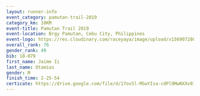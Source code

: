 ```yaml
---
layout: runner-info 
event_category: pamutan-trail-2019 
category_km: 10KM 
event-title: Pamutan Trail 2019 
event-location: Brgy Pamutan, Cebu City, Philippines 
event-logo: https://res.cloudinary.com/raceyaya/image/upload/v1569072806/logo/pamutan-trail_d8abrj.jpg 
overall_rank: 76
gender_rank: 49
bib: 10-079
first_name: Jaime Ii
last_name: Otamias
gender: M
finish_time: 2-25-54
certicate: https://drive.google.com/file/d/17ovSl-MSwYIsa-cdPl9MwNXXv0IJhu2j/view?usp=sharing
---
```


